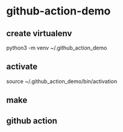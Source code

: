 # github-action-demo

## create virtualenv

python3 -m venv ~/.github_action_demo

## activate

source ~/.github_action_demo/bin/activation

## make

## github action
